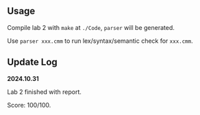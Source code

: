 ## Usage

Compile lab 2 with `make` at `./Code`, `parser` will be generated.

Use `parser xxx.cmm` to run lex/syntax/semantic check for `xxx.cmm`.

## Update Log

**2024.10.31**

Lab 2 finished with report.

Score: 100/100.

